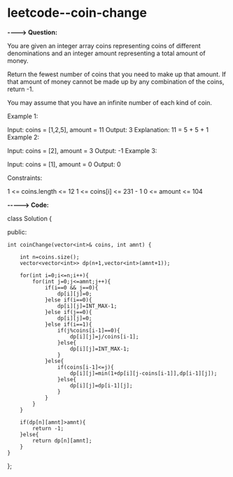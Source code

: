 # leetcode--coin-change

**----> Question:**

You are given an integer array coins representing coins of different denominations and an integer amount representing a total amount of money.

Return the fewest number of coins that you need to make up that amount. If that amount of money cannot be made up by any combination of the coins, return -1.

You may assume that you have an infinite number of each kind of coin.

 

Example 1:

Input: coins = [1,2,5], amount = 11
Output: 3
Explanation: 11 = 5 + 5 + 1
Example 2:

Input: coins = [2], amount = 3
Output: -1
Example 3:

Input: coins = [1], amount = 0
Output: 0
 

Constraints:

1 <= coins.length <= 12
1 <= coins[i] <= 231 - 1
0 <= amount <= 104

**-----> Code:**

class Solution {

public:

    int coinChange(vector<int>& coins, int amnt) {
        
        int n=coins.size();
        vector<vector<int>> dp(n+1,vector<int>(amnt+1));
        
        for(int i=0;i<=n;i++){
            for(int j=0;j<=amnt;j++){
                if(i==0 && j==0){
                    dp[i][j]=0;
                }else if(i==0){
                    dp[i][j]=INT_MAX-1;
                }else if(j==0){
                    dp[i][j]=0;
                }else if(i==1){
                    if(j%coins[i-1]==0){
                        dp[i][j]=j/coins[i-1];
                    }else{
                        dp[i][j]=INT_MAX-1;
                    }
                }else{
                    if(coins[i-1]<=j){
                        dp[i][j]=min(1+dp[i][j-coins[i-1]],dp[i-1][j]);
                    }else{
                        dp[i][j]=dp[i-1][j];
                    }
                }
            }
        }
        
        if(dp[n][amnt]>amnt){
            return -1;
        }else{
            return dp[n][amnt];
        }
    }
};
